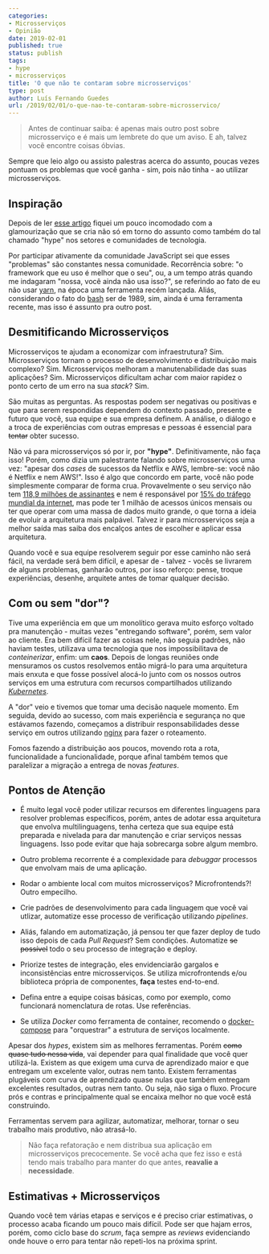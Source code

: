 ```yaml
---
categories:
- Microsserviços
- Opinião
date: 2019-02-01
published: true
status: publish
tags:
- hype
- microsserviços
title: 'O que não te contaram sobre microsserviços'
type: post
author: Luís Fernando Guedes
url: /2019/02/01/o-que-nao-te-contaram-sobre-microsservico/
---
```


> Antes de continuar saiba: é apenas mais outro post sobre microsserviço e é mais
um lembrete do que um aviso. E ah, talvez vocẽ encontre coisas óbvias.

Sempre que leio algo ou assisto palestras acerca do assunto, poucas vezes pontuam os problemas que você ganha - sim, pois não tinha - ao utilizar microsserviços.

## Inspiração

Depois de ler [esse artigo](http://blog.geekhunter.com.br/arquitetura-de-microsservicos-x-arquitetura-monolitica/) fiquei um pouco incomodado com a glamourização que se cria não só em torno do assunto como também do tal chamado "hype" nos setores e comunidades de tecnologia.

Por participar ativamente da comunidade JavaScript sei que esses "problemas"
são constantes nessa comunidade. Recorrência sobre: "o framework que eu uso é
melhor que o seu", ou, a um tempo atrás quando me indagaram "nossa, você ainda não usa isso?", se referindo ao fato de eu não
usar [yarn](https://yarnpkg.com/en/), na época uma ferramenta recém lançada. Aliás, considerando o fato do [bash](https://en.wikipedia.org/wiki/Bash_(Unix_shell)) ser de 1989,
sim, ainda é uma ferramenta recente, mas isso é assunto pra outro post.

## Desmitificando Microsserviços

Microsserviços te ajudam a economizar com infraestrutura? Sim. Microsserviços
tornam o processo de desenvolvimento e distribuição mais complexo? Sim.
Microsserviços melhoram a manutenabilidade das suas aplicações? Sim. Microsserviços
dificultam achar com maior rapidez o ponto certo de um erro na sua _stack_? Sim.

São muitas as perguntas. As respostas podem ser negativas ou
positivas e que para serem respondidas dependem do contexto passado, presente e futuro que você, sua equipe e
sua empresa definem. A análise, o diálogo e a troca de experiências com outras
empresas e pessoas é essencial para ~~tentar~~ obter sucesso.

Não vá para microsserviços só por ir, por **"hype"**. Definitivamente, não faça isso! Porém, como dizia um palestrante falando sobre microsserviços uma vez: "apesar dos *cases* de sucessos da Netflix e AWS, lembre-se: você não é Netflix e nem AWS!".
Isso é algo que concordo em parte, você não pode simplesmente comparar de forma
crua. Provavelmente o seu serviço não tem [118,9 milhões de assinantes](https://www1.folha.uol.com.br/mercado/2018/04/netflix-atinge-1189-milhoes-de-assinantes.shtml) e nem é responsável por [15% do tráfego mundial da internet](http://fortune.com/2018/10/02/netflix-consumes-15-percent-of-global-internet-bandwidth/), mas pode ter 1 milhão de acessos únicos mensais ou ter que operar com uma massa de dados muito grande, o que torna a ideia de evoluir a arquitetura mais palpável. Talvez ir para microsserviços seja a melhor saída mas saiba dos encalços antes de escolher e aplicar essa arquitetura.

Quando você e sua equipe resolverem seguir por esse caminho não será fácil, na
verdade será bem difícil, e apesar de - talvez - vocês se livrarem de alguns
problemas, ganharão outros, por isso reforço: pense, troque experiências, desenhe, arquitete antes de
tomar qualquer decisão.

## Com ou sem "dor"?

Tive uma experiência em que um monolítico gerava muito esforço voltado pra manutenção - muitas vezes "entregando software", porém, sem valor ao cliente. Era bem difícil fazer as
coisas nele, não seguia padrões, não haviam testes, utilizava uma tecnologia que
nos impossibilitava de *conteinerizar*, enfim: um **caos**. Depois de longas reuniões onde mensuramos os custos resolvemos então migrá-lo para uma arquitetura mais enxuta e que fosse
possível alocá-lo junto com os nossos outros serviços em uma estrutura com recursos compartilhados utilizando *[Kubernetes](https://kubernetes.io/)*.

A "dor" veio e tivemos que tomar uma decisão naquele momento. Em seguida, devido
ao sucesso, com mais experiência e segurança no que estávamos fazendo, começamos
a distribuir responsabilidades desse serviço em outros utilizando [nginx](https://www.nginx.com/) para fazer o roteamento.

Fomos fazendo a distribuição aos poucos, movendo rota a rota, funcionalidade a
funcionalidade, porque afinal também temos que paralelizar a migração a entrega
de novas _features_.

## Pontos de Atenção

- É muito legal você poder utilizar recursos em diferentes linguagens para resolver problemas específicos, porém, antes de adotar essa arquitetura que envolva multilinguagens, tenha certeza que sua equipe está preparada e nivelada para dar manutenção e criar serviços nessas linguagens. Isso pode evitar que haja sobrecarga sobre algum membro.

- Outro problema recorrente é a complexidade para *debuggar* processos que envolvam
mais de uma aplicação.

- Rodar o ambiente local com muitos microsserviços? Microfrontends?! Outro empecilho.

- Crie padrões de desenvolvimento para cada linguagem que você vai utlizar,
automatize esse processo de verificação utilizando _pipelines_.

- Aliás, falando em automatização, já pensou ter que fazer deploy de tudo isso
depois de cada *Pull Request*? Sem condições. Automatize ~~se possível~~ todo o seu
processo de integração e deploy.

- Priorize testes de integração, eles envidenciarão gargalos e inconsistências entre
microsserviços. Se utiliza microfrontends e/ou biblioteca própria de
componentes, **faça** testes end-to-end.

- Defina entre a equipe coisas básicas, como por exemplo, como funcionará nomenclatura de rotas. Use referências.

- Se utiliza _Docker_ como ferramenta de container, recomendo o [docker-compose](https://docs.docker.com/compose/) para "orquestrar" a estrutura de serviços localmente.

Apesar dos *hypes*, existem sim as melhores ferramentas. Porém ~~como quase tudo
nessa vida~~, vai depender para qual
finalidade que você quer utilizá-la. Existem as que
exigem uma curva de aprendizado maior e que entregam um excelente valor,
outras nem tanto. Existem ferramentas plugáveis com curva de aprendizado quase
nulas que também entregam excelentes resultados, outras nem tanto. Ou seja, não siga o fluxo. Procure prós e
contras e principalmente qual se encaixa melhor no que você está construindo.

Ferramentas servem para agilizar, automatizar, melhorar, tornar o seu trabalho
mais produtivo, não atrasá-lo.

> Não faça refatoração e nem distribua sua aplicação em microsserviços
precocemente. Se você acha que fez isso e está tendo mais trabalho para manter
do que antes, **reavalie a necessidade**.

## Estimativas + Microsserviços

Quando você tem várias etapas e serviços e é preciso criar estimativas, o
processo acaba ficando um pouco mais difícil. Pode ser que hajam erros, porém,
como ciclo base do _scrum_, faça sempre as _reviews_ evidenciando onde houve o
erro para tentar não repeti-los na próxima sprint.
